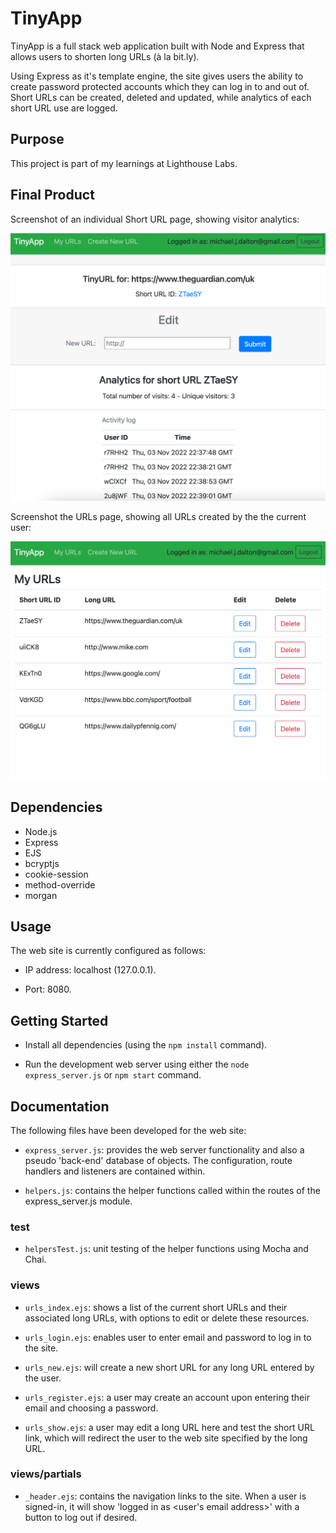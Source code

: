 # TinyApp

TinyApp is a full stack web application built with Node and Express that allows users to shorten long URLs (à la bit.ly).

Using Express as it's template engine, the site gives users the ability to create password protected accounts which they can log in to and out of.  Short URLs can be created, deleted and updated, while analytics of each short URL use are logged.

## Purpose

This project is part of my learnings at Lighthouse Labs.

## Final Product

Screenshot of an individual Short URL page, showing visitor analytics:

!["Individual Short URL Page with Analytics"](./docs/edit-url-page.png)


Screenshot the URLs page, showing all URLs created by the the current user:

!["List of all users URLs"](./docs/urls-page.png)

## Dependencies

* Node.js
* Express
* EJS
* bcryptjs
* cookie-session
* method-override
* morgan

## Usage

The web site is currently configured as follows:

* IP address: localhost (127.0.0.1).

* Port: 8080.

## Getting Started

* Install all dependencies (using the `npm install` command).

* Run the development web server using either the `node express_server.js` or `npm start` command.

## Documentation

The following files have been developed for the web site:

* `express_server.js`: provides the web server functionality and also a pseudo 'back-end' database of objects.  The configuration, route handlers and listeners are contained within.

* `helpers.js`: contains the helper functions called within the routes of the express_server.js module.

### test

* `helpersTest.js`: unit testing of the helper functions using Mocha and Chai.

### views

* `urls_index.ejs`: shows a list of the current short URLs and their associated long URLs, with options to edit or delete these resources.

* `urls_login.ejs`: enables user to enter email and password to log in to the site.

* `urls_new.ejs`: will create a new short URL for any long URL entered by the user.

* `urls_register.ejs`: a user may create an account upon entering their email and choosing a password.

* `urls_show.ejs`: a user may edit a long URL here and test the short URL link, which will redirect the user to the web site specified by the long URL.

### views/partials

* `_header.ejs`: contains the navigation links to the site.  When a user is signed-in, it will show 'logged in as <user's email address>' with a button to log out if desired.